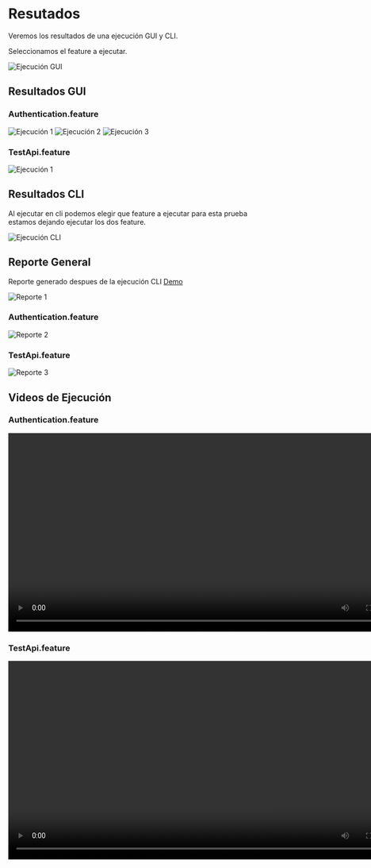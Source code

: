 # Resutados
Veremos los resultados de una ejecución GUI y CLI. 

Seleccionamos el feature a ejecutar.

![Ejecución GUI](/images/resultados/cypress-open.png)

## Resultados GUI

### Authentication.feature

![Ejecución 1](/images/resultados/alp1.png)
![Ejecución 2](/images/resultados/alp2.png)
![Ejecución 3](/images/resultados/alp3.png)

### TestApi.feature

![Ejecución 1](/images/resultados/ap1.png)


## Resultados CLI

Al ejecutar en cli podemos elegir que feature a ejecutar para esta prueba estamos dejando ejecutar los dos feature.

![Ejecución CLI](/images/resultados/cli1.png)

## Reporte General

Reporte generado despues de la ejecución CLI [Demo](https://fromeroc9.github.io/cypress-framework-doc/reports/multiple-reporte/index.html)

![Reporte 1](/images/resultados/reporte1.png)

### Authentication.feature

![Reporte 2](/images/resultados/reporte2.png)

### TestApi.feature
![Reporte 3](/images/resultados/reporte3.png)

## Videos de Ejecución

### Authentication.feature

<video width="800" height="auto" controls>
  <source src="/images/videos/Authentication.feature.mp4" type="video/mp4">
</video>

### TestApi.feature

<video width="800" height="auto" controls>
  <source src="/images/videos/TestApi.feature.mp4" type="video/mp4">
</video>